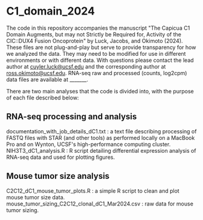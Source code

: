 # C1_domain_2024

The code in this repository accompanies the manuscript "The Capicua C1 Domain Augments, but may not Strictly be Required for, Activity of the CIC::DUX4 Fusion Oncoprotein" by Luck, Jacobs, and Okimoto (2024). 
These files are not plug-and-play but serve to provide transparency for how we analyzed the data. They may need to be modified for use in different environments or with different data.
With questions please contact the lead author at cuyler.luck@ucsf.edu and the corresponding author at ross.okimoto@ucsf.edu.
RNA-seq raw and processed (counts, log2cpm) data files are available at _______.

There are two main analyses that the code is divided into, with the purpose of each file described below:

## RNA-seq processing and analysis
documentation_with_job_details_dC1.txt : a text file describing processing of FASTQ files with STAR (and other tools) as performed locally on a MacBook Pro and on Wynton, UCSF's high-performance computing cluster.
NIH3T3_dC1_analysis.R : R script detailing differential expression analysis of RNA-seq data and used for plotting figures.

## Mouse tumor size analysis
C2C12_dC1_mouse_tumor_plots.R : a simple R script to clean and plot mouse tumor size data.
mouse_tumor_sizing_C2C12_clonal_dC1_Mar2024.csv : raw data for mouse tumor sizing.
